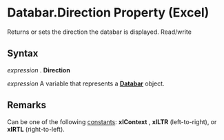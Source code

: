 
# Databar.Direction Property (Excel)

Returns or sets the direction the databar is displayed. Read/write


## Syntax

 _expression_ . **Direction**

 _expression_ A variable that represents a **[Databar](2684e913-c278-e6be-ba9d-053b6ad58bae.md)** object.


## Remarks

Can be one of the following [constants](498b9056-a7f4-ad18-0955-eacef759d5fd.md):  **xlContext** , **xlLTR** (left-to-right), or **xlRTL** (right-to-left).

